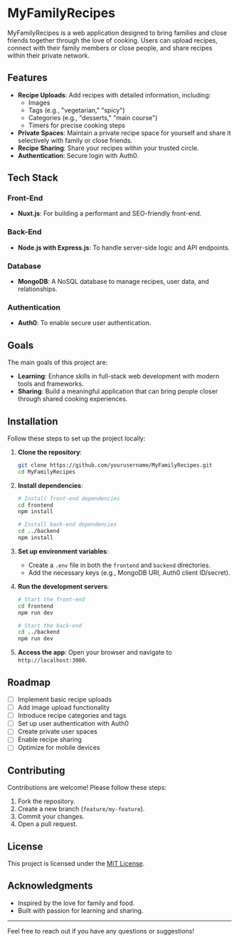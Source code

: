 # MyFamilyRecipes

MyFamilyRecipes is a web application designed to bring families and close friends together through the love of cooking. Users can upload recipes, connect with their family members or close people, and share recipes within their private network.

## Features

- **Recipe Uploads**: Add recipes with detailed information, including:
  - Images
  - Tags (e.g., "vegetarian," "spicy")
  - Categories (e.g., "desserts," "main course")
  - Timers for precise cooking steps
- **Private Spaces**: Maintain a private recipe space for yourself and share it selectively with family or close friends.
- **Recipe Sharing**: Share your recipes within your trusted circle.
- **Authentication**: Secure login with Auth0.

## Tech Stack

### Front-End

- **Nuxt.js**: For building a performant and SEO-friendly front-end.

### Back-End

- **Node.js with Express.js**: To handle server-side logic and API endpoints.

### Database

- **MongoDB**: A NoSQL database to manage recipes, user data, and relationships.

### Authentication

- **Auth0**: To enable secure user authentication.

## Goals

The main goals of this project are:

- **Learning**: Enhance skills in full-stack web development with modern tools and frameworks.
- **Sharing**: Build a meaningful application that can bring people closer through shared cooking experiences.

## Installation

Follow these steps to set up the project locally:

1. **Clone the repository**:

   ```bash
   git clone https://github.com/yourusername/MyFamilyRecipes.git
   cd MyFamilyRecipes
   ```

2. **Install dependencies**:

   ```bash
   # Install front-end dependencies
   cd frontend
   npm install

   # Install back-end dependencies
   cd ../backend
   npm install
   ```

3. **Set up environment variables**:

   - Create a `.env` file in both the `frontend` and `backend` directories.
   - Add the necessary keys (e.g., MongoDB URI, Auth0 client ID/secret).

4. **Run the development servers**:

   ```bash
   # Start the front-end
   cd frontend
   npm run dev

   # Start the back-end
   cd ../backend
   npm run dev
   ```

5. **Access the app**:
   Open your browser and navigate to `http://localhost:3000`.

## Roadmap

- [ ] Implement basic recipe uploads
- [ ] Add image upload functionality
- [ ] Introduce recipe categories and tags
- [ ] Set up user authentication with Auth0
- [ ] Create private user spaces
- [ ] Enable recipe sharing
- [ ] Optimize for mobile devices

## Contributing

Contributions are welcome! Please follow these steps:

1. Fork the repository.
2. Create a new branch (`feature/my-feature`).
3. Commit your changes.
4. Open a pull request.

## License

This project is licensed under the [MIT License](LICENSE).

## Acknowledgments

- Inspired by the love for family and food.
- Built with passion for learning and sharing.

---

Feel free to reach out if you have any questions or suggestions!
